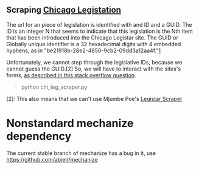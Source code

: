 Scraping [Chicago Legistation](http://chicago.legistar.com)
-

The url for an piece of legislation is identified with and ID and a GUID. The ID is an integer N that seems to indicate 
that this legislation is the Nth item that has been introduced into the Chicago Legistar site. The GUID or
Globally unique identifier is a 32 hexadecimal digits with 4 embedded hyphens, as in 
"be21918b-28e2-4850-9cb2-09dd3a12aa4f."[1] 

Unfortunately, we cannot step through the legislative IDs, because we cannot guess the GUID.[2] So, we will have to
interact with the sites's forms, [as described in this stack overflow question](http://stackoverflow.com/questions/1480356/how-to-submit-query-to-aspx-page-in-python).

> python chi_leg_scraper.py

[1]: http://www.granicus.com/Files/API/Granicus-Training-Management-Suite-API-v5.pdf
[2]: This also means that we can't use Mjumbe Poe's [Legistar Scraper](https://scraperwiki.com/scrapers/philadelphia_legislative_files/)

# Nonstandard mechanize dependency
The current stable branch of mechanize has a bug in it, use https://github.com/abielr/mechanize
